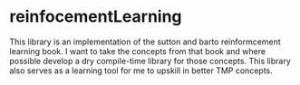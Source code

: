 # reinfocementLearning

This library is an implementation of the sutton and barto reinformcement learning book. 
I want to take the concepts from that book and where possible develop a dry compile-time library for those concepts. 
This library also serves as a learning tool for me to upskill in better TMP concepts.

